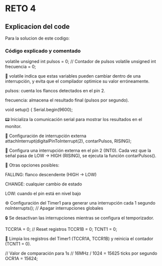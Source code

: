 # RETO 4
## Explicacion del code
 Para la solucion de este codigo:
 ### Código explicado y comentado
volatile unsigned int pulsos = 0;  // Contador de pulsos
volatile unsigned int frecuencia = 0;


🧠 volatile indica que estas variables pueden cambiar dentro de una interrupción,
y evita que el compilador optimice su valor erróneamente.

pulsos: cuenta los flancos detectados en el pin 2.

frecuencia: almacena el resultado final (pulsos por segundo).

void setup() {
  Serial.begin(9600);


📟 Inicializa la comunicación serial para mostrar los resultados en el monitor.

🧩 Configuración de interrupción externa
  attachInterrupt(digitalPinToInterrupt(2), contarPulsos, RISING);


🔹 Configura una interrupción externa en el pin 2 (INT0).
Cada vez que la señal pasa de LOW → HIGH (RISING), se ejecuta la función contarPulsos().

📍 Otras opciones posibles:

FALLING: flanco descendente (HIGH → LOW)

CHANGE: cualquier cambio de estado

LOW: cuando el pin está en nivel bajo

⚙️ Configuración del Timer1 para generar una interrupción cada 1 segundo
  noInterrupts();           // Apagar interrupciones globales


🔒 Se desactivan las interrupciones mientras se configura el temporizador.

  TCCR1A = 0;               // Reset registros
  TCCR1B = 0;
  TCNT1  = 0;


🧹 Limpia los registros del Timer1 (TCCR1A, TCCR1B) y reinicia el contador (TCNT1 = 0).

  // Valor de comparación para 1s
  // 16MHz / 1024 = 15625 ticks por segundo
  OCR1A = 15624;            